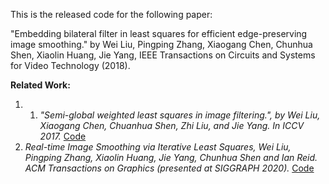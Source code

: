 This is the released code for the following paper:

"Embedding bilateral filter in least squares for efficient edge-preserving image smoothing." by Wei Liu, Pingping Zhang, Xiaogang Chen, Chunhua Shen, Xiaolin Huang, Jie Yang, IEEE Transactions on Circuits and Systems for Video Technology (2018).

**Related Work:**
1. 1. *"Semi-global weighted least squares in image filtering.", by Wei Liu, Xiaogang Chen, Chuanhua Shen, Zhi Liu, and Jie Yang. In ICCV 2017.* [Code](https://github.com/wliusjtu/Semi-Global-Weighted-Least-Squares-in-Image-Filtering)
 2. *Real-time Image Smoothing via Iterative Least Squares, Wei Liu, Pingping Zhang, Xiaolin Huang, Jie Yang, Chunhua Shen and Ian Reid. ACM Transactions on Graphics (presented at SIGGRAPH 2020).* [Code](https://github.com/wliusjtu/Real-time-Image-Smoothing-via-Iterative-Least-Squares)
